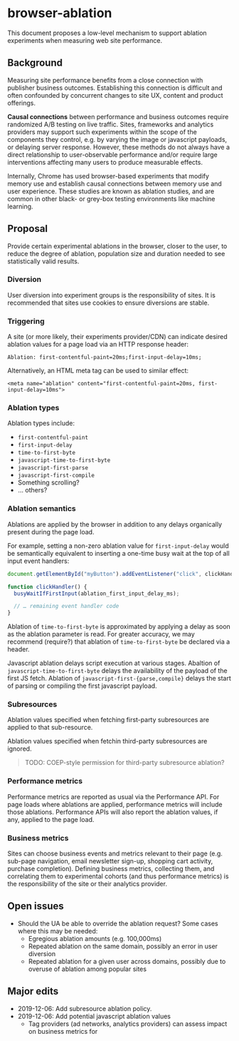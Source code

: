 # browser-ablation

This document proposes a low-level mechanism to support ablation experiments when measuring web site performance.

## Background

Measuring site performance benefits from a close connection with publisher business outcomes. Establishing this connection is difficult and often confounded by concurrent changes to site UX, content and product offerings.

**Causal connections** between performance and business outcomes require randomized A/B testing on live traffic. Sites, frameworks and analytics providers may support such experiments within the scope of the components they control, e.g. by varying the image or javascript payloads, or delaying server response. However, these methods do not always have a direct relationship to user-observable performance and/or require large interventions affecting many users to produce measurable effects.

Internally, Chrome has used browser-based experiments that modify memory use and establish causal connections between memory use and user experience. These studies are known as ablation studies, and are common in other black- or grey-box testing environments like machine learning.

## Proposal

Provide certain experimental ablations in the browser, closer to the user, to reduce the degree of ablation, population size and duration needed to see statistically valid results.

### Diversion

User diversion into experiment groups is the responsibility of sites. It is recommended that sites use cookies to ensure diversions are stable.

### Triggering

A site (or more likely, their experiments provider/CDN) can indicate desired ablation values for a page load via an HTTP response header:

```http
Ablation: first-contentful-paint=20ms;first-input-delay=10ms;
```

Alternatively, an HTML meta tag can be used to similar effect:

```http
<meta name="ablation" content="first-contentful-paint=20ms, first-input-delay=10ms">
```

### Ablation types

Ablation types include:

 * `first-contentful-paint`
 * `first-input-delay`
 * `time-to-first-byte`
 * `javascript-time-to-first-byte`
 * `javascript-first-parse`
 * `javascript-first-compile`
 * Something scrolling?
 * … others?

### Ablation semantics

Ablations are applied by the browser in addition to any delays organically present during the page load.

For example, setting a non-zero ablation value for `first-input-delay` would be semantically equivalent to inserting a one-time busy wait at the top of all input event handlers:

```js
document.getElementById("myButton").addEventListener("click", clickHandler);

function clickHandler() {
  busyWaitIfFirstInput(ablation_first_input_delay_ms);

  // … remaining event handler code
}
```

Ablation of `time-to-first-byte` is approximated by applying a delay as soon as the ablation parameter is read. For greater accuracy, we may recommend (require?) that ablation of `time-to-first-byte` be declared via a header.

Javascript ablation delays script execution at various stages. Abaltion of `javascript-time-to-first-byte` delays the availability of the payload of the first JS fetch. Ablation of `javascript-first-{parse,compile}` delays the start of parsing or compiling the first javascript payload.

### Subresources

Ablation values specified when fetching first-party subresources are applied to that sub-resource.

Ablation values specified when fetchin third-party subresources are ignored.

> TODO: COEP-style permission for third-party subresource ablation?

### Performance metrics

Performance metrics are reported as usual via the Performance API. For page loads where ablations are applied, performance metrics will include those ablations. Performance APIs will also report the ablation values, if any, applied to the page load.

### Business metrics

Sites can choose business events and metrics relevant to their page (e.g. sub-page navigation, email newsletter sign-up, shopping cart activity, purchase completion). Defining business metrics, collecting them, and correlating them to experimental cohorts (and thus performance metrics) is the responsibility of the site or their analytics provider.

## Open issues

 * Should the UA be able to override the ablation request? Some cases where this may be needed:
   * Egregious ablation amounts (e.g. 100,000ms)
   * Repeated ablation on the same domain, possibly an error in user diversion
   * Repeated ablation for a given user across domains, possibly due to overuse of ablation among popular sites

## Major edits

 * 2019-12-06: Add subresource ablation policy.
 * 2019-12-06: Add potential javascript ablation values
   * Tag providers (ad networks, analytics providers) can assess impact on business metrics for 
